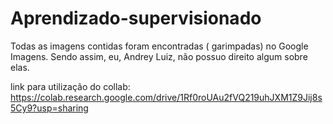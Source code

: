 # Aprendizado-supervisionado
Todas as imagens contidas foram encontradas ( garimpadas) no Google Imagens. Sendo assim, eu, Andrey Luiz, não possuo direito algum sobre elas.

link para utilização do collab:
https://colab.research.google.com/drive/1Rf0roUAu2fVQ219uhJXM1Z9Jij8s5Cy9?usp=sharing
